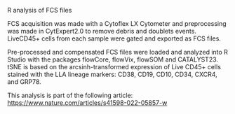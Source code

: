 R analysis of FCS files

FCS acquisition was made with a Cytoflex LX Cytometer and preprocessing was made in CytExpert2.0 to remove debris and doublets events. LiveCD45+ cells from each sample were gated and exported as FCS files.

Pre-processed and compensated FCS files were loaded and analyzed into R Studio with the packages flowCore, flowVix, flowSOM and CATALYST23. tSNE is based on the arcsinh-transformed expression of Live CD45+ cells stained with the LLA lineage markers: CD38, CD19, CD10, CD34, CXCR4, and GRP78.

This analysis is part of the following article:
https://www.nature.com/articles/s41598-022-05857-w